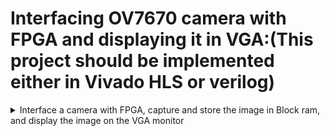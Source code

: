 # Interfacing OV7670 camera with FPGA and displaying it in VGA:(This project should be implemented either in Vivado HLS or verilog)

<details>
 <summary> Interface a camera with FPGA, capture and store the image in Block ram, and display the image on the VGA monitor </summary>

# Project Plan

This project can be split into three parts boardly

* **Interfacing the OV7670 camera with the Basys 3 FPGA Board**
* **Reading and Storing the image captured by the camera sensor and storing it in the block ram**
* **Interfacing the FPGA board with VGA controller to display the stored image in the monitor**

 # Protocol Used
 
 ## SCCB

According to spec, SCCB supports only upto 100Khz (not more).

* I2C spec requires pullups with open-collector(drain) drivers everywhere.
*  SCCB requires CMOS-like drivers which are always either +VDD or GND i.e no pullups.
* In I2C, after every 8bits transferred, the 9th bit is designated ACK. The slave pulls SDA low to ack. SCCB designates the 9th bit "dont-care".
* SCCB spec states that the master continues regardless of ACK/NACK in the 9th bit.
 
 SCCB 1: https://chipress.online/2024/07/16/sccb-i-a-protocol-in-image-sensor/ 
 
 SCCB 2: https://chipress.online/2024/07/24/sccb-%e2%85%b1-protocol-signaling/
 
 SCCB 3: https://chipress.online/2024/08/08/sccb%E2%85%B2-protocol-structure/


Pin description of OV7670 camera module


  ![Screenshot from 2024-10-18 10-32-53](https://github.com/user-attachments/assets/e9ec985a-b8ac-4707-a023-fcc6792bd3a5)
  
  

# Pixel Binning

Pixel binning is the method of combine multiple pixels into single pixel and store it in the device. For instance, in modern day smartphones we can capture image in 108MP or 48MP and perform 9:1 or 4:1 pixel binning to store the image into 12MP resolution.

For this project, OV7670 captures the image in 640x480 resolution but due to the space constraints of Basys 3 board we need to perform 4:1 pixel binning and store the final image in the block RAM with the resolution of 320x240. 

Source: https://www.androidauthority.com/what-is-pixel-binning-966179/

</details>
